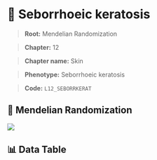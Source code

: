 # 🧪 Seborrhoeic keratosis

> **Root:** Mendelian Randomization

> **Chapter:** 12  

> **Chapter name:** Skin

> **Phenotype:** Seborrhoeic keratosis  

> **Code:** `L12_SEBORRKERAT`

## 🧬 Mendelian Randomization  

<img src="/MR/Figures/Forward/L12_SEBORRKERAT.png"/>

## 📊 Data Table

<CsvTableMRF src="/public/MR/Data/Forward/L12_SEBORRKERAT.csv"/>
